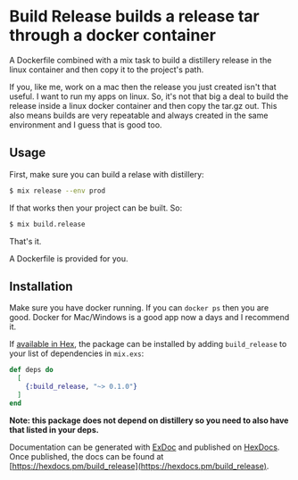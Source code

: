 # Build Release builds a release tar through a docker container

A Dockerfile combined with a mix task to build a distillery release in the
linux container and then copy it to the project's path.

If you, like me, work on a mac then the release you just created isn't
that useful. I want to run my apps on linux. So, it's not that big a
deal to build the release inside a linux docker container and then
copy the tar.gz out.  This also means builds are very repeatable and
always created in the same environment and I guess that is good too.

## Usage

First, make sure you can build a relase with distillery:

```sh
$ mix release --env prod
```

If that works then your project can be built. So:

```sh
$ mix build.release
```

That's it.

A Dockerfile is provided for you.

## Installation

Make sure you have docker running. If you can `docker ps` then you are
good. Docker for Mac/Windows is a good app now a days and I recommend
it.

If [available in Hex](https://hex.pm/docs/publish), the package can be installed
by adding `build_release` to your list of dependencies in `mix.exs`:

```elixir
def deps do
  [
    {:build_release, "~> 0.1.0"}
  ]
end
```

**Note: this package does not depend on distillery so you need to also have that listed in your deps.**

Documentation can be generated with [ExDoc](https://github.com/elixir-lang/ex_doc)
and published on [HexDocs](https://hexdocs.pm). Once published, the docs can
be found at [https://hexdocs.pm/build_release](https://hexdocs.pm/build_release).
